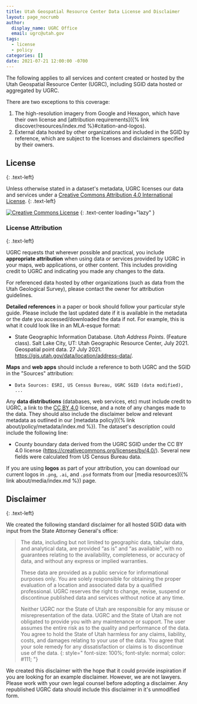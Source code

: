 ```yaml
---
title: Utah Geospatial Resource Center Data License and Disclaimer
layout: page_nocrumb
author:
  display_name: UGRC Office
  email: ugrc@utah.gov
tags:
  - license
  - policy
categories: []
date: 2021-07-21 12:00:00 -0700
---
```

The following applies to all services and content created or hosted by the Utah Geospatial Resource Center (UGRC), including SGID data hosted or aggregated by UGRC.

There are two exceptions to this coverage:

1. The high-resolution imagery from Google and Hexagon, which have their own license and [attribution requirements]({% link discover/resources/index.md %}#citation-and-logos).
2. External data hosted by other organizations and included in the SGID by reference, which are subject to the licenses and disclaimers specified by their owners.

## License
{: .text-left}

Unless otherwise stated in a dataset's metadata, UGRC licenses our data and services under a [Creative Commons Attribution 4.0 International License](https://creativecommons.org/licenses/by/4.0/).
{: .text-left}

[![Creative Commons License](https://i.creativecommons.org/l/by/4.0/88x31.png)](https://creativecommons.org/licenses/by/4.0/)
{: .text-center loading="lazy" }

### License Attribution
{: .text-left}

UGRC requests that wherever possible and practical, you include **appropriate attribution** when using data or services provided by UGRC in your maps, web applications, or other content. This includes providing credit to UGRC and indicating you made any changes to the data.

For referenced data hosted by other organizations (such as data from the Utah Geological Survey), please contact the owner for attribution guidelines.

**Detailed references** in a paper or book should follow your particular style guide. Please include the last updated date if it is available in the metadata or the date you accessed/downloaded the data if not. For example, this is what it could look like in an MLA-esque format:

- State Geographic Information Database. _Utah Address Points_. (Feature class). Salt Lake City, UT: Utah Geographic Resource Center, July 2021. Geospatial point data. 27 July 2021. https://gis.utah.gov/data/location/address-data/.

**Maps** and **web apps** should include a reference to both UGRC and the SGID in the "Sources" attribution:

- `Data Sources: ESRI, US Census Bureau, UGRC SGID (data modified), ...`

Any **data distributions** (databases, web services, etc) must include credit to UGRC, a link to the [CC BY 4.0](https://creativecommons.org/licenses/by/4.0/) license, and a note of any changes made to the data. They should also include the disclaimer below and relevant metadata as outlined in our [metadata policy]({% link about/policy/metadata/index.md %}). The dataset's description could include the following line:

- County boundary data derived from the UGRC SGID under the CC BY 4.0 license (https://creativecommons.org/licenses/by/4.0/). Several new fields were calculated from US Census Bureau data.

If you are using **logos** as part of your attribution, you can download our current logos in `.png`, `.ai`, and `.psd` formats from our [media resources]({% link about/media/index.md %}) page.

## Disclaimer
{: .text-left}

We created the following standard disclaimer for all hosted SGID data with input from the State Attorney General's office:

> The data, including but not limited to geographic data, tabular data, and analytical data, are provided “as is” and “as available”, with no guarantees relating to the availability, completeness, or accuracy of data, and without any express or implied warranties.
>
> These data are provided as a public service for informational purposes only. You are solely responsible for obtaining the proper evaluation of a location and associated data by a qualified professional. UGRC reserves the right to change, revise, suspend or discontinue published data and services without notice at any time.
>
> Neither UGRC nor the State of Utah are responsible for any misuse or misrepresentation of the data. UGRC and the State of Utah are not obligated to provide you with any maintenance or support. The user assumes the entire risk as to the quality and performance of the data. You agree to hold the State of Utah harmless for any claims, liability, costs, and damages relating to your use of the data. You agree that your sole remedy for any dissatisfaction or claims is to discontinue use of the data.
{: style="
    font-size: 100%;
    font-style: normal;
    color: #111;
    "}

We created this disclaimer with the hope that it could provide inspiration if you are looking for an example disclaimer. However, we are not lawyers. Please work with your own legal counsel before adopting a disclaimer. Any republished UGRC data should include this disclaimer in it's unmodified form.
